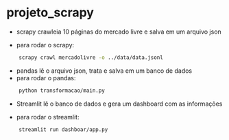 # projeto_scrapy
- scrapy crawleia 10 páginas do mercado livre e salva em um arquivo json

- para rodar o scrapy: 

```bash 
    scrapy crawl mercadolivre -o ../data/data.jsonl
```   
- pandas lê o arquivo json, trata e salva em um banco de dados
- para rodar o pandas: 
```bash
    python transformacao/main.py
```
- Streamlit lê o banco de dados e gera um dashboard com as informações

- para rodar o streamlit:

```bash
    streamlit run dashboar/app.py
```

